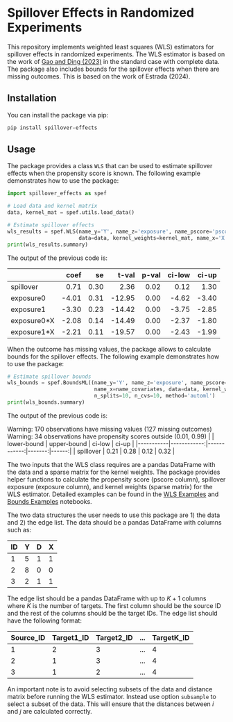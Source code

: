 # Spillover Effects in Randomized Experiments

This repository implements weighted least squares (WLS) estimators for spillover effects in randomized experiments. The WLS estimator is based on the work of [Gao and Ding (2023)](https://arxiv.org/abs/2309.07476) in the standard case with complete data. The package also includes bounds for the spillover effects when there are missing outcomes. This is based on the work of Estrada (2024).

## Installation

You can install the package via pip:
    
```bash
pip install spillover-effects
```

## Usage

The package provides a class `WLS` that can be used to estimate spillover effects when the propensity score is known. The following example demonstrates how to use the package:

```python
import spillover_effects as spef

# Load data and kernel matrix
data, kernel_mat = spef.utils.load_data()

# Estimate spillover effects
wls_results = spef.WLS(name_y='Y', name_z='exposure', name_pscore='pscore',
                       data=data, kernel_weights=kernel_mat, name_x='X')
print(wls_results.summary)
```

The output of the previous code is:

|            | coef |  se  | t-val | p-val | ci-low | ci-up |
|------------|-----:|-----:|------:|------:|-------:|------:|
| spillover  | 0.71 | 0.30 |  2.36 |  0.02 |   0.12 |  1.30 |
| exposure0  | -4.01| 0.31 |-12.95 |  0.00 |  -4.62 | -3.40 |
| exposure1  | -3.30| 0.23 |-14.42 |  0.00 |  -3.75 | -2.85 |
| exposure0*X| -2.08| 0.14 |-14.49 |  0.00 |  -2.37 | -1.80 |
| exposure1*X| -2.21| 0.11 |-19.57 |  0.00 |  -2.43 | -1.99 |

When the outcome has missing values, the package allows to calculate bounds for the spillover effects. The following example demonstrates how to use the package:

```python
# Estimate spillover bounds
wls_bounds = spef.BoundsML((name_y='Y', name_z='exposure', name_pscore='pscore',
                            name_x=name_covariates, data=data, kernel_weights=distances,
                            n_splits=10, n_cvs=10, method='automl')
print(wls_bounds.summary)
```

The output of the previous code is:

Warning: 170 observations have missing values (127 missing outcomes)\
Warning: 34 observations have propensity scores outside (0.01, 0.99)
|           | lower-bound | upper-bound | ci-low | ci-up |
|-----------|------------:|------------:|-------:|------:|
| spillover |        0.21 |        0.28 |   0.12 |  0.32 |

The two inputs that the WLS class requires are a pandas DataFrame with the data and a sparse matrix for the kernel weights. The package provides helper functions to calculate the propensity score (pscore column), spillover exposure (exposure column), and kernel weights (sparse matrix) for the WLS estimator. Detailed examples can be found in the [WLS Examples](https://github.com/pabloestradac/spillover-effects/blob/main/example_wls.ipynb) and [Bounds Examples](https://github.com/pabloestradac/spillover-effects/blob/main/example_bounds.ipynb) notebooks.

The two data structures the user needs to use this package are 1) the data and 2) the edge list. The data should be a pandas DataFrame with columns such as:

| ID | Y | D | X |
|----|---|---|---|
| 1  | 5 | 1 | 1 |
| 2  | 8 | 0 | 0 |
| 3  | 2 | 1 | 1 |

The edge list should be a pandas DataFrame with up to $K+1$ columns where $K$ is the number of targets. The first column should be the source ID and the rest of the columns should be the target IDs. The edge list should have the following format:

| Source_ID | Target1_ID | Target2_ID | ... | TargetK_ID |
|-----------|------------|------------|-----|------------|
| 1         | 2          | 3          | ... | 4          |
| 2         | 1          | 3          | ... | 4          |
| 3         | 1          | 2          | ... | 4          |

An important note is to avoid selecting subsets of the data and distance matrix before running the WLS estimator. Instead use option `subsample` to select a subset of the data. This will ensure that the distances between $i$ and $j$ are calculated correctly.
 
<!-- https://github.com/MichaelKim0407/tutorial-pip-package?tab=readme-ov-file -->